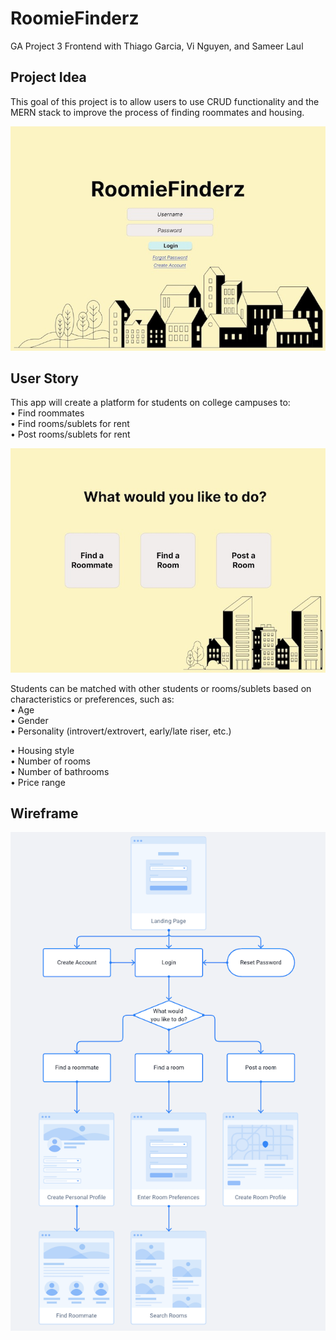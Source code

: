 # RoomieFinderz
GA Project 3 Frontend with Thiago Garcia, Vi Nguyen, and Sameer Laul

<h2> Project Idea </h2>

This goal of this project is to allow users to use CRUD functionality and the MERN stack to improve the process of finding roommates and housing.

<img src='./images/Concept1.jpg'>

<h2>User Story</h2>

This app will create a platform for students on college campuses to: <br/>
   • Find roommates <br/>
   • Find rooms/sublets for rent<br/>
   • Post rooms/sublets for rent<br/>

<img src='./images/Concept2.jpg'>

Students can be matched with other students or rooms/sublets based on characteristics or preferences, such as:<br/>
   • Age<br/>
   • Gender<br/>
   • Personality (introvert/extrovert, early/late riser, etc.)<br/>
   
   • Housing style<br/>
   • Number of rooms<br/>
   • Number of bathrooms<br/>
   • Price range<br/>

<h2>Wireframe</h2>

<img src='./frontend/images/Wireframe.png'>